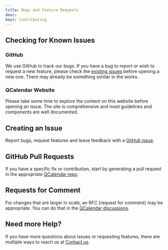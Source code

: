```yaml
---
title: Bugs and Feature Requests
desc: 
keys: Contributing
---
```


## Checking for Known Issues

### GitHub

We use GitHub to track our bugs. If you have a bug to report or wish to request a new feature, please check the [existing issues](https://github.com/quasarframework/quasar-ui-qcalendar/issues) before opening a new one. There may already be something similar in the works.

### QCalendar Website

Please take some time to explore the content on this website before opening an issue. The site is comprehensive and most guidelines and components are well documented.

## Creating an Issue

Report bugs, request features and leave feedback with a [GitHub issue](https://github.com/quasarframework/quasar-ui-qcalendar/issues).

## GitHub Pull Requests

If you have a specific fix or contribution, start by generating a pull request in the appropriate [QCalendar repo](https://github.com/quasarframework/quasar-ui-qcalendar/pulls).

## Requests for Comment

For changes that are larger in scale, an RFC (request for comment) may be appropriate. You can do that in the [QCalendar discussions](https://github.com/quasarframework/quasar-ui-qcalendar/discussions).

## Need more Help?

If you have more questions about issues or requesting features, there are multiple ways to reach us at [Contact us](/help/contact-us).